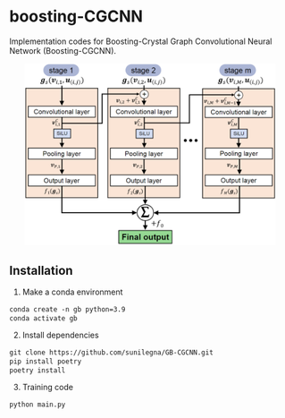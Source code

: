 # boosting-CGCNN

Implementation codes for Boosting-Crystal Graph Convolutional Neural Network (Boosting-CGCNN).

<p align="center">
  <img src="assets/Fig-1.png" alt="Overview" width="450"/>
</p>

## Installation

1. Make a conda environment

```
conda create -n gb python=3.9
conda activate gb
```

2. Install dependencies
```
git clone https://github.com/sunilegna/GB-CGCNN.git
pip install poetry
poetry install
```

3. Training code
```
python main.py
```
